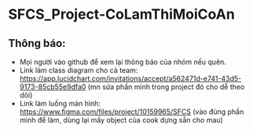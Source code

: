 # SFCS_Project-CoLamThiMoiCoAn
## Thông báo:
- Mọi người vào github để xem lại thông báo của nhóm nếu quên.
- Link làm class diagram cho cả team: https://app.lucidchart.com/invitations/accept/a562471d-e741-43d5-9173-85cb55e9dfa0  (mn sửa phần mình trong project đó cho dễ theo dõi)
- Link làm luồng màn hình: https://www.figma.com/files/project/10159965/SFCS (vào đúng phần mình để làm, dùng lại mấy object của cook dựng sẵn cho mau)
